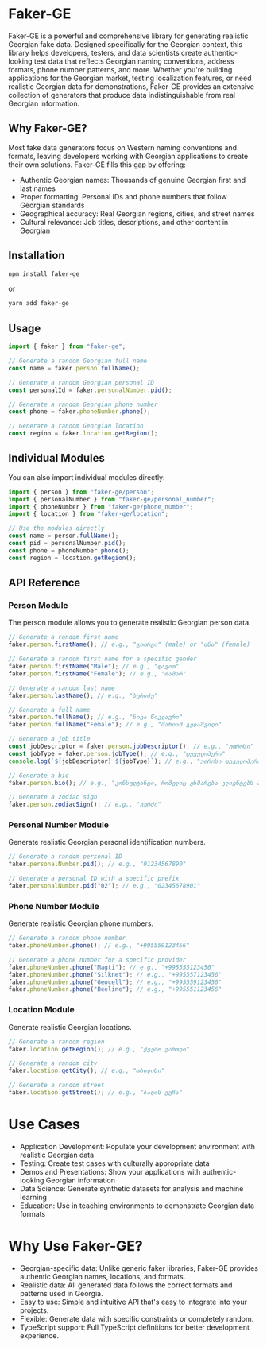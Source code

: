 # Faker-GE

Faker-GE is a powerful and comprehensive library for generating realistic Georgian fake data. Designed specifically for the Georgian context, this library helps developers, testers, and data scientists create authentic-looking test data that reflects Georgian naming conventions, address formats, phone number patterns, and more.
Whether you're building applications for the Georgian market, testing localization features, or need realistic Georgian data for demonstrations, Faker-GE provides an extensive collection of generators that produce data indistinguishable from real Georgian information.

## Why Faker-GE?

Most fake data generators focus on Western naming conventions and formats, leaving developers working with Georgian applications to create their own solutions. Faker-GE fills this gap by offering:

- Authentic Georgian names: Thousands of genuine Georgian first and last names
- Proper formatting: Personal IDs and phone numbers that follow Georgian standards
- Geographical accuracy: Real Georgian regions, cities, and street names
- Cultural relevance: Job titles, descriptions, and other content in Georgian

## Installation

```bash
npm install faker-ge
```

or

```bash
yarn add faker-ge
```

## Usage

```ts
import { faker } from "faker-ge";

// Generate a random Georgian full name
const name = faker.person.fullName();

// Generate a random Georgian personal ID
const personalId = faker.personalNumber.pid();

// Generate a random Georgian phone number
const phone = faker.phoneNumber.phone();

// Generate a random Georgian location
const region = faker.location.getRegion();
```

## Individual Modules

You can also import individual modules directly:

```ts
import { person } from "faker-ge/person";
import { personalNumber } from "faker-ge/personal_number";
import { phoneNumber } from "faker-ge/phone_number";
import { location } from "faker-ge/location";

// Use the modules directly
const name = person.fullName();
const pid = personalNumber.pid();
const phone = phoneNumber.phone();
const region = location.getRegion();
```

## API Reference

### Person Module

The person module allows you to generate realistic Georgian person data.

```ts
// Generate a random first name
faker.person.firstName(); // e.g., "გიორგი" (male) or "ანა" (female)

// Generate a random first name for a specific gender
faker.person.firstName("Male"); // e.g., "დავით"
faker.person.firstName("Female"); // e.g., "თამარ"

// Generate a random last name
faker.person.lastName(); // e.g., "ბერიძე"

// Generate a full name
faker.person.fullName(); // e.g., "ნიკა წიკლაური"
faker.person.fullName("Female"); // e.g., "მარიამ გელაშვილი"

// Generate a job title
const jobDescriptor = faker.person.jobDescriptor(); // e.g., "უფროსი"
const jobType = faker.person.jobType(); // e.g., "დეველოპერი"
console.log(`${jobDescriptor} ${jobType}`); // e.g., "უფროსი დეველოპერი"

// Generate a bio
faker.person.bio(); // e.g., "კონსულტანტი, რომელიც ეხმარება კლიენტებს პროდუქტის არჩევაში."

// Generate a zodiac sign
faker.person.zodiacSign(); // e.g., "ვერძი"
```

### Personal Number Module

Generate realistic Georgian personal identification numbers.

```ts
// Generate a random personal ID
faker.personalNumber.pid(); // e.g., "01234567890"

// Generate a personal ID with a specific prefix
faker.personalNumber.pid("02"); // e.g., "02345678901"
```

### Phone Number Module

Generate realistic Georgian phone numbers.

```ts
// Generate a random phone number
faker.phoneNumber.phone(); // e.g., "+995559123456"

// Generate a phone number for a specific provider
faker.phoneNumber.phone("Magti"); // e.g., "+995555123456"
faker.phoneNumber.phone("Silknet"); // e.g., "+995557123456"
faker.phoneNumber.phone("Geocell"); // e.g., "+995559123456"
faker.phoneNumber.phone("Beeline"); // e.g., "+995551123456"
```

### Location Module

Generate realistic Georgian locations.

```ts
// Generate a random region
faker.location.getRegion(); // e.g., "ქვემო ქართლი"

// Generate a random city
faker.location.getCity(); // e.g., "თბილისი"

// Generate a random street
faker.location.getStreet(); // e.g., "ბაღის ქუჩა"
```

# Use Cases

- Application Development: Populate your development environment with realistic Georgian data
- Testing: Create test cases with culturally appropriate data
- Demos and Presentations: Show your applications with authentic-looking Georgian information
- Data Science: Generate synthetic datasets for analysis and machine learning
- Education: Use in teaching environments to demonstrate Georgian data formats

# Why Use Faker-GE?

- Georgian-specific data: Unlike generic faker libraries, Faker-GE provides authentic Georgian names, locations, and formats.
- Realistic data: All generated data follows the correct formats and patterns used in Georgia.
- Easy to use: Simple and intuitive API that's easy to integrate into your projects.
- Flexible: Generate data with specific constraints or completely random.
- TypeScript support: Full TypeScript definitions for better development experience.
